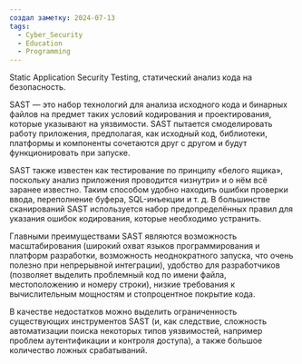 ```yaml
---
создал заметку: 2024-07-13
tags:
  - Cyber_Security
  - Education
  - Programming
---
```

Static Application Security Testing, статический анализ кода на безопасность.

SAST — это набор технологий для анализа исходного кода и бинарных файлов на предмет таких условий кодирования и проектирования, которые указывают на уязвимости. SAST пытается смоделировать работу приложения, предполагая, как исходный код, библиотеки, платформы и компоненты сочетаются друг с другом и будут функционировать при запуске.

SAST также известен как тестирование по принципу «белого ящика», поскольку анализ приложения проводится «изнутри» и о нём всё заранее известно. Таким способом удобно находить ошибки проверки ввода, переполнение буфера, SQL-инъекции и т. д. В большинстве сканирований SAST используется набор предопределённых правил для указания ошибок кодирования, которые необходимо устранить.  

Главными преимуществами SAST являются возможность масштабирования (широкий охват языков программирования и платформ разработки, возможность неоднократного запуска, что очень полезно при непрерывной интеграции), удобство для разработчиков (позволяет выделить проблемный код по имени файла, местоположению и номеру строки), низкие требования к вычислительным мощностям и стопроцентное покрытие кода.

В качестве недостатков можно выделить ограниченность существующих инструментов SAST (и, как следствие, сложность автоматизации поиска некоторых типов уязвимостей, например проблем аутентификации и контроля доступа), а также большое количество ложных срабатываний.  